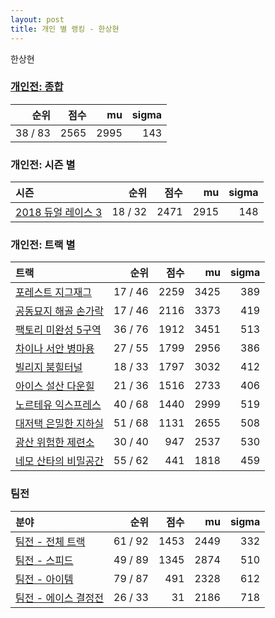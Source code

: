 ```yaml
---
layout: post
title: 개인 별 랭킹 - 한상현
---
```


한상현

### [개인전: 종합](../singles-full)

| 순위 | 점수 | mu | sigma |
|---:|---:|---:|---:|
| 38 / 83 | 2565 | 2995 | 143 |

### 개인전: 시즌 별

| 시즌 | 순위 | 점수 | mu | sigma |
|:---|---:|---:|---:|---:|
| [2018 듀얼 레이스 3](../s2018_1) | 18 / 32 | 2471 | 2915 | 148 |

### 개인전: 트랙 별

| 트랙 | 순위 | 점수 | mu | sigma |
|:---|---:|---:|---:|---:|
| [포레스트 지그재그](../zigzag) | 17 / 46 | 2259 | 3425 | 389 |
| [공동묘지 해골 손가락](../haeson) | 17 / 46 | 2116 | 3373 | 419 |
| [팩토리 미완성 5구역](../district5) | 36 / 76 | 1912 | 3451 | 513 |
| [차이나 서안 병마용](../byeongma) | 27 / 55 | 1799 | 2956 | 386 |
| [빌리지 붐힐터널](../boomhill) | 18 / 33 | 1797 | 3032 | 412 |
| [아이스 설산 다운힐](../seolsan) | 21 / 36 | 1516 | 2733 | 406 |
| [노르테유 익스프레스](../noex) | 40 / 68 | 1440 | 2999 | 519 |
| [대저택 은밀한 지하실](../jeotaek) | 51 / 68 | 1131 | 2655 | 508 |
| [광산 위험한 제련소](../jeryeonso) | 30 / 40 | 947 | 2537 | 530 |
| [네모 산타의 비밀공간](../santa) | 55 / 62 | 441 | 1818 | 459 |

### 팀전

| 분야 | 순위 | 점수 | mu | sigma |
|:---|---:|---:|---:|---:|
| [팀전 - 전체 트랙](../team-full) | 61 / 92 | 1453 | 2449 | 332 |
| [팀전 - 스피드](../team-speed) | 49 / 89 | 1345 | 2874 | 510 |
| [팀전 - 아이템](../team-item) | 79 / 87 | 491 | 2328 | 612 |
| [팀전 - 에이스 결정전](../team-ace) | 26 / 33 | 31 | 2186 | 718 |
